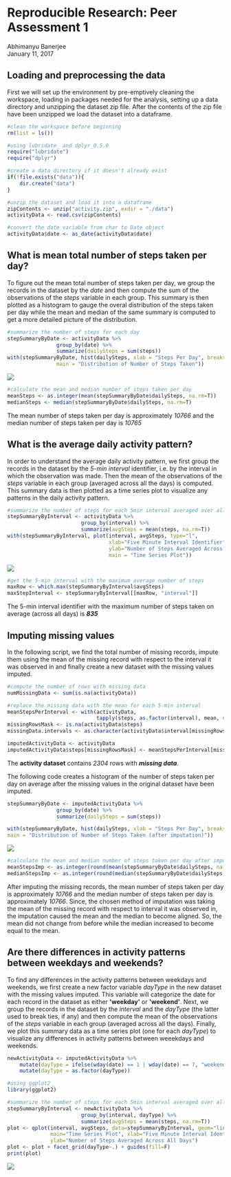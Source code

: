 # Reproducible Research: Peer Assessment 1
Abhimanyu Banerjee  
January 11, 2017  




## Loading and preprocessing the data

First we will set up the environment by pre-emptively cleaning the workspace, loading in packages needed for the analysis, setting up a data directory and unzipping the dataset zip file. After the contents of the zip file have been unzipped we load the dataset into a dataframe.  


```r
#clean the workspace before beginning
rm(list = ls())

#using lubridate_ and dplyr_0.5.0
require("lubridate")
require("dplyr")

#create a data directory if it doesn't already exist
if(!file.exists("data")){
    dir.create("data")
}

#unzip the dataset and load it into a dataframe
zipContents <- unzip("activity.zip", exdir = "./data")
activityData <- read.csv(zipContents)

#convert the date variable from char to Date object
activityData$date <- as_date(activityData$date)
```

## What is mean total number of steps taken per day?

To figure out the mean total number of steps taken per day, we group the records in the dataset by the *date* and then compute the sum of the observations of the *steps* variable in each group. This summary is then plotted as a histogram to gauge the overal distribution of the steps taken per day while the mean and median of the same summary is computed to get a more detailed picture of the distribution.  


```r
#summarize the number of steps for each day
stepSummaryByDate <- activityData %>%
                group_by(date) %>%
                summarize(dailySteps = sum(steps))
with(stepSummaryByDate, hist(dailySteps, xlab = "Steps Per Day", breaks=10,
                main = "Distribution of Number of Steps Taken"))
```

![](PA1_template_files/figure-html/stepDistribution-1.png)<!-- -->

```r
#calculate the mean and median number of steps taken per day
meanSteps <- as.integer(mean(stepSummaryByDate$dailySteps, na.rm=T))
medianSteps <- median(stepSummaryByDate$dailySteps, na.rm=T)
```

The mean number of steps taken per day is approximately *10766* and the median number of steps taken per day is *10765*

## What is the average daily activity pattern?

In order to understand the average daily activity pattern, we first group the records in the dataset by the *5-min interval* identifier, i.e. by the interval in which the observation was made. Then the mean of the observations of the *steps* variable in each group (averaged across all the days) is computed. This summary data is then plotted as a time series plot to visualize any patterns in the daily activity pattern.  


```r
#summarize the number of steps for each 5min interval averaged over all the days
stepSummaryByInterval <- activityData %>%
                        group_by(interval) %>%
                        summarize(avgSteps = mean(steps, na.rm=T))
with(stepSummaryByInterval, plot(interval, avgSteps, type="l", 
                                 xlab="Five Minute Interval Identifier",
                                 ylab="Number of Steps Averaged Across All Days",
                                 main = "Time Series Plot"))
```

![](PA1_template_files/figure-html/activityPattern-1.png)<!-- -->

```r
#get the 5-min interval with the maximum average number of steps
maxRow <- which.max(stepSummaryByInterval$avgSteps)
maxStepInterval <- stepSummaryByInterval[[maxRow, "interval"]]
```

The 5-min interval identifier with the maximum number of steps taken on average (across all days) is ***835***

## Imputing missing values

In the following script, we find the total number of missing records, impute them using the mean of the missing record with respect to the interval it was observed in and finally create a new dataset with the missing values imputed.  


```r
#compute the number of rows with missing data
numMissingData <- sum(is.na(activityData))

#replace the missing data with the mean for each 5-min interval
meanStepsPerInterval <- with(activityData, 
                             tapply(steps, as.factor(interval), mean, na.rm=T))
missingRowsMask <- is.na(activityData$steps)
missingData.intervals <- as.character(activityData$interval[missingRowsMask])

imputedActivityData <- activityData
imputedActivityData$steps[missingRowsMask] <- meanStepsPerInterval[missingData.intervals]
```

The **activity dataset** contains *2304* rows with ***missing data***.

The following code creates a histogram of the number of steps taken per day on average after the missing values in the original dataset have been imputed.  


```r
stepSummaryByDate <- imputedActivityData %>%
                group_by(date) %>%
                summarize(dailySteps = sum(steps))

with(stepSummaryByDate, hist(dailySteps, xlab = "Steps Per Day", breaks=10,
main = "Distribution of Number of Steps Taken (after imputation)"))
```

![](PA1_template_files/figure-html/imputedHistogram-1.png)<!-- -->

```r
#calculate the mean and median number of steps taken per day after imputation
meanStepsImp <- as.integer(round(mean(stepSummaryByDate$dailySteps, na.rm=T)), 3)
medianStepsImp <- as.integer(round(median(stepSummaryByDate$dailySteps, na.rm=T)), 3)
```

After imputing the missing records, the mean number of steps taken per day is approximately *10766* and the median number of steps taken per day is approximately *10766*. Since, the chosen method of imputation was taking the mean of the missing record with respect to interval it was observed in, the imputation caused the mean and the median to become aligned. So, the mean did not change from before while the median increased to become equal to the mean.  

## Are there differences in activity patterns between weekdays and weekends?

To find any differences in the activity patterns between weekdays and weekends, we first create a new factor variable *dayType* in the new dataset with the missing values imputed. This variable will categorize the date for each record in the dataset as either **'weekday'** or **'weekend'**. Next, we group the records in the dataset by the *interval* and the *dayType* (the latter used to break ties, if any) and then compute the mean of the observations of the *steps* variable in each group (averaged across all the days). Finally, we plot this summary data as a time series plot (one for each *dayType*) to visualize any differences in activity patterns between weeekdays and weekends.  


```r
newActivityData <- imputedActivityData %>%
    mutate(dayType = ifelse(wday(date) == 1 | wday(date) == 7, "weekend", "weekday")) %>%
    mutate(dayType = as.factor(dayType))

#using ggplot2_
library(ggplot2)

#summarize the number of steps for each 5min interval averaged over all the days
stepSummaryByInterval <- newActivityData %>%
                        group_by(interval, dayType) %>%
                        summarize(avgSteps = mean(steps, na.rm=T))
plot <- qplot(interval, avgSteps, data=stepSummaryByInterval, geom="line",
              main="Time Series Plot", xlab="Five Minute Interval Identifier",
              ylab="Number of Steps Averaged Across All Days")
plot <- plot + facet_grid(dayType~.) + guides(fill=F)
print(plot)
```

![](PA1_template_files/figure-html/activityPatternByDayType-1.png)<!-- -->

